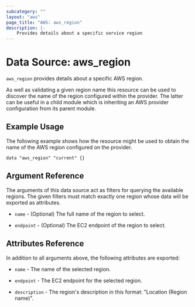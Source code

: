 ```yaml
---
subcategory: ""
layout: "aws"
page_title: "AWS: aws_region"
description: |-
    Provides details about a specific service region
---
```


# Data Source: aws_region

`aws_region` provides details about a specific AWS region.

As well as validating a given region name this resource can be used to
discover the name of the region configured within the provider. The latter
can be useful in a child module which is inheriting an AWS provider
configuration from its parent module.

## Example Usage

The following example shows how the resource might be used to obtain
the name of the AWS region configured on the provider.

```hcl
data "aws_region" "current" {}
```

## Argument Reference

The arguments of this data source act as filters for querying the available
regions. The given filters must match exactly one region whose data will be
exported as attributes.

* `name` - (Optional) The full name of the region to select.

* `endpoint` - (Optional) The EC2 endpoint of the region to select.

## Attributes Reference

In addition to all arguments above, the following attributes are exported:

* `name` - The name of the selected region.

* `endpoint` - The EC2 endpoint for the selected region.

* `description` - The region's description in this format: "Location (Region name)".
